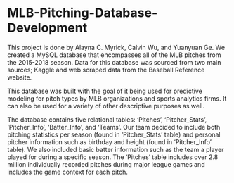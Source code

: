 # MLB-Pitching-Database-Development
This project is done by Alayna C. Myrick, Calvin Wu, and Yuanyuan Ge. We created a MySQL database that encompasses all of the MLB pitches from the 2015-2018 season. Data for this database was sourced from two main sources; Kaggle and web scraped data from the Baseball Reference website.

This database was built with the goal of it being used for predictive modeling for pitch types by MLB organizations and sports analytics firms. It can also be used for a variety of other descriptive purposes as well.

The database contains five relational tables: ‘Pitches’, ‘Pitcher_Stats’, ‘Pitcher_Info’, ‘Batter_Info’, and ‘Teams’. Our team decided to include both pitching statistics per season (found in ‘Pitcher_Stats’ table) and personal pitcher information such as birthday and height (found in ‘Pitcher_Info’ table). We also included basic batter information such as the team a player played for during a specific season. The ‘Pitches’ table includes over 2.8 million individually recorded pitches during major league games and includes the game context for each pitch.
